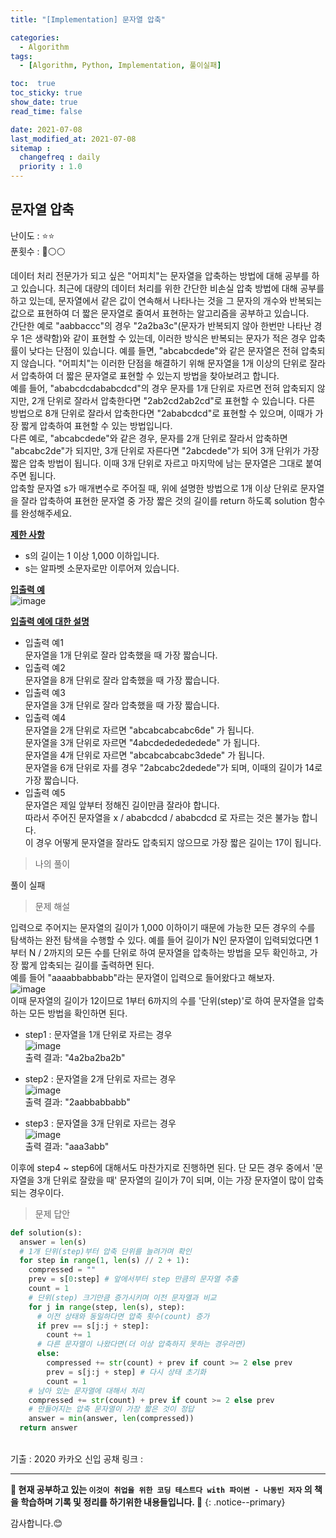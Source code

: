```yaml
---
title: "[Implementation] 문자열 압축"

categories:
  - Algorithm
tags:
  - [Algorithm, Python, Implementation, 풀이실패]

toc:  true
toc_sticky: true
show_date: true
read_time: false

date: 2021-07-08
last_modified_at: 2021-07-08
sitemap :
  changefreq : daily
  priority : 1.0
---
```


## 문자열 압축  

난이도 : ⭐⭐  
푼횟수 : 🔴⚪⚪  

데이터 처리 전문가가 되고 싶은 "어피치"는 문자열을 압축하는 방법에 대해 공부를 하고 있습니다. 최근에 대량의 데이터 처리를 위한 간단한 비손실 압축 방법에 대해 공부를 하고 있는데, 문자열에서 같은 값이 연속해서 나타나는 것을 그 문자의 개수와 반복되는 값으로 표현하여 더 짧은 문자열로 줄여서 표현하는 알고리즘을 공부하고 있습니다.  
간단한 예로 "aabbaccc"의 경우 "2a2ba3c"(문자가 반복되지 않아 한번만 나타난 경우 1은 생략함)와 같이 표현할 수 있는데, 이러한 방식은 반복되는 문자가 적은 경우 압축률이 낮다는 단점이 있습니다. 예를 들면, "abcabcdede"와 같은 문자열은 전혀 압축되지 않습니다. "어피치"는 이러한 단점을 해결하기 위해 문자열을 1개 이상의 단위로 잘라서 압축하여 더 짧은 문자열로 표현할 수 있는지 방법을 찾아보려고 합니다.  
예를 들어, "ababcdcdababcdcd"의 경우 문자를 1개 단위로 자르면 전혀 압축되지 않지만, 2개 단위로 잘라서 압축한다면 "2ab2cd2ab2cd"로 표현할 수 있습니다. 다른 방법으로 8개 단위로 잘라서 압축한다면 "2ababcdcd"로 표현할 수 있으며, 이때가 가장 짧게 압축하여 표현할 수 있는 방법입니다.  
다른 예로, "abcabcdede"와 같은 경우, 문자를 2개 단위로 잘라서 압축하면 "abcabc2de"가 되지만, 3개 단위로 자른다면 "2abcdede"가 되어 3개 단위가 가장 짧은 압축 방법이 됩니다. 이때 3개 단위로 자르고 마지막에 남는 문자열은 그대로 붙여주면 됩니다.  
압축할 문자열 s가 매개변수로 주어질 때, 위에 설명한 방법으로 1개 이상 단위로 문자열을 잘라 압축하여 표현한 문자열 중 가장 짧은 것의 길이를 return 하도록 solution 함수를 완성해주세요.  

**<u>제한 사항</u>**  
- s의 길이는 1 이상 1,000 이하입니다.  
- s는 알파벳 소문자로만 이루어져 있습니다.  

**<u>입출력 예</u>**  
![image](https://user-images.githubusercontent.com/37467408/124846544-03846080-dfd4-11eb-9cb2-7b2aacd584e9.PNG)  

**<u>입출력 예에 대한 설명</u>**  
- 입출력 예1  
문자열을 1개 단위로 잘라 압축했을 때 가장 짧습니다.  
- 입출력 예2  
문자열을 8개 단위로 잘라 압축했을 때 가장 짧습니다.  
- 입출력 예3  
문자열을 3개 단위로 잘라 압축했을 때 가장 짧습니다.  
- 입출력 예4  
문자열을 2개 단위로 자르면 "abcabcabcabc6de" 가 됩니다.  
문자열을 3개 단위로 자르면 "4abcdededededede" 가 됩니다.  
문자열을 4개 단위로 자르면 "abcabcabcabc3dede" 가 됩니다.  
문자열을 6개 단위로 자를 경우 "2abcabc2dedede"가 되며, 이때의 길이가 14로 가장 짧습니다.  
- 입출력 예5  
문자열은 제일 앞부터 정해진 길이만큼 잘라야 합니다.  
따라서 주어진 문자열을 x / ababcdcd / ababcdcd 로 자르는 것은 불가능 합니다.  
이 경우 어떻게 문자열을 잘라도 압축되지 않으므로 가장 짧은 길이는 17이 됩니다.  

> 나의 풀이  

풀이 실패

> 문제 해설  

입력으로 주어지는 문자열의 길이가 1,000 이하이기 때문에 가능한 모든 경우의 수를 탐색하는 완전 탐색을 수행할 수 있다. 예를 들어 길이가 N인 문자열이 입력되었다면 1부터 N / 2까지의 모든 수를 단위로 하여 문자열을 압축하는 방법을 모두 확인하고, 가장 짧게 압축되는 길이를 출력하면 된다.  
예를 들어 "aaaabbabbabb"라는 문자열이 입력으로 들어왔다고 해보자.  
![image](https://user-images.githubusercontent.com/37467408/124860755-3b4bd200-dfed-11eb-9c89-dae38b1e511a.PNG)  
이때 문자열의 길이가 12이므로 1부터 6까지의 수를 '단위(step)'로 하여 문자열을 압축하는 모든 방법을 확인하면 된다.  

- step1 : 문자열을 1개 단위로 자르는 경우  
![image](https://user-images.githubusercontent.com/37467408/124860823-5e768180-dfed-11eb-9b51-b02567ba6181.PNG)  
출력 결과: "4a2ba2ba2b"  

- step2 : 문자열을 2개 단위로 자르는 경우  
![image](https://user-images.githubusercontent.com/37467408/124860897-7e0daa00-dfed-11eb-8fde-74d31945c225.PNG)  
출력 결과: "2aabbabbabb"  

- step3 : 문자열을 3개 단위로 자르는 경우  
![image](https://user-images.githubusercontent.com/37467408/124860960-9da4d280-dfed-11eb-95ad-31102d3e55fd.PNG)  
출력 결과: "aaa3abb"  

이후에 step4 ~ step6에 대해서도 마찬가지로 진행하면 된다. 단 모든 경우 중에서 '문자열을 3개 단위로 잘랐을 때' 문자열의 길이가 7이 되며, 이는 가장 문자열이 많이 압축되는 경우이다.

> 문제 답안  

```python
def solution(s):
  answer = len(s)
  # 1개 단위(step)부터 압축 단위를 늘려가며 확인
  for step in range(1, len(s) // 2 + 1):
    compressed = ""
    prev = s[0:step] # 앞에서부터 step 만큼의 문자열 추출
    count = 1
    # 단위(step) 크기만큼 증가시키며 이전 문자열과 비교
    for j in range(step, len(s), step):
      # 이전 상태와 동일하다면 압축 횟수(count) 증가
      if prev == s[j:j + step]:
        count += 1
      # 다른 문자열이 나왔다면(더 이상 압축하지 못하는 경우라면)
      else:
        compressed += str(count) + prev if count >= 2 else prev
        prev = s[j:j + step] # 다시 상태 초기화
        count = 1
    # 남아 있는 문자열에 대해서 처리
    compressed += str(count) + prev if count >= 2 else prev
    # 만들어지는 압축 문자열이 가장 짧은 것이 정답
    answer = min(answer, len(compressed))
  return answer
```  

<br>
기출 : 2020 카카오 신입 공채  
링크 : <https://programmers.co.kr/learn/courses/30/lessons/60057>  

---
**🐢 현재 공부하고 있는 `이것이 취업을 위한 코딩 테스트다 with 파이썬 - 나동빈 저자` 의 책을 학습하며 기록 및 정리를 하기위한 내용들입니다. 🐢**
{: .notice--primary}

감사합니다.😊
